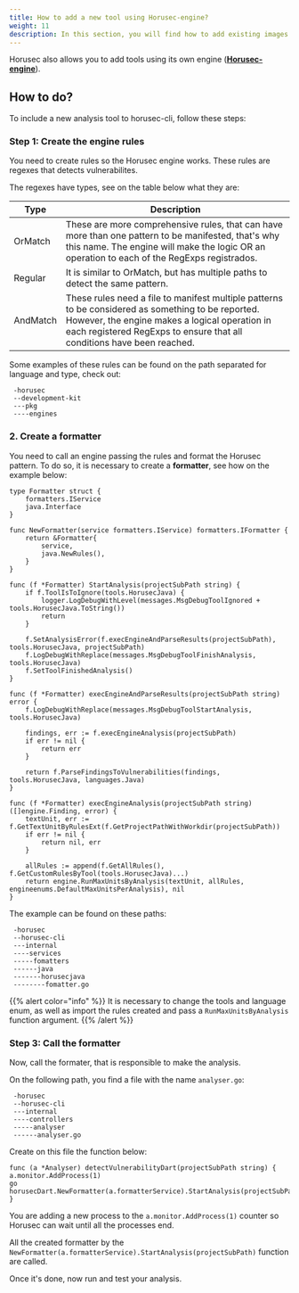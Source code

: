 ```yaml
---
title: How to add a new tool using Horusec-engine? 
weight: 11
description: In this section, you will find how to add existing images to Horusec.
---
```


Horusec also allows you to add tools using its own engine \([**Horusec-engine**](https://github.com/ZupIT/horusec-engine)\).

## **How to do?**

To include a new analysis tool to horusec-cli, follow these steps: 

### **Step 1: Create the engine rules**

You need to create rules so the Horusec engine works. These rules are regexes that detects vulnerabilites.

The regexes have types, see on the table below what they are:

| Type            | Description                                                                                                                                                                                                                                                    |
|-----------------|-----------------------------------------------------------------------------------------------------------------------------------------------------------------------------------------------------------------------------------------------------------------| 
| OrMatch         | These are more comprehensive rules, that can have more than one pattern to be manifested, that's why this name. The engine will make the logic OR an operation to each of the RegExps registrados.                                                               |
| Regular         | It is similar to OrMatch, but has multiple paths to detect the same pattern.                                                                                                                                                       |  
| AndMatch        | These rules need a file to manifest multiple patterns to be considered as something to be reported. However, the engine makes a logical operation in each registered RegExps to ensure that all conditions have been reached.               |

Some examples of these rules can be found on the path separated for language and type, check out:

```
 -horusec
 --development-kit
 ---pkg
 ----engines
```

### **2. Create a formatter** 

You need to call an engine passing the rules and format the Horusec pattern. To do so, it is necessary to create a **formatter**, see how on the example below: 


```
type Formatter struct {
	formatters.IService
	java.Interface
}

func NewFormatter(service formatters.IService) formatters.IFormatter {
	return &Formatter{
		service,
		java.NewRules(),
	}
}

func (f *Formatter) StartAnalysis(projectSubPath string) {
	if f.ToolIsToIgnore(tools.HorusecJava) {
		logger.LogDebugWithLevel(messages.MsgDebugToolIgnored + tools.HorusecJava.ToString())
		return
	}

	f.SetAnalysisError(f.execEngineAndParseResults(projectSubPath), tools.HorusecJava, projectSubPath)
	f.LogDebugWithReplace(messages.MsgDebugToolFinishAnalysis, tools.HorusecJava)
	f.SetToolFinishedAnalysis()
}

func (f *Formatter) execEngineAndParseResults(projectSubPath string) error {
	f.LogDebugWithReplace(messages.MsgDebugToolStartAnalysis, tools.HorusecJava)

	findings, err := f.execEngineAnalysis(projectSubPath)
	if err != nil {
		return err
	}

	return f.ParseFindingsToVulnerabilities(findings, tools.HorusecJava, languages.Java)
}

func (f *Formatter) execEngineAnalysis(projectSubPath string) ([]engine.Finding, error) {
	textUnit, err := f.GetTextUnitByRulesExt(f.GetProjectPathWithWorkdir(projectSubPath))
	if err != nil {
		return nil, err
	}

	allRules := append(f.GetAllRules(), f.GetCustomRulesByTool(tools.HorusecJava)...)
	return engine.RunMaxUnitsByAnalysis(textUnit, allRules, engineenums.DefaultMaxUnitsPerAnalysis), nil
}
```

The example can be found on these paths: 

```
 -horusec
 --horusec-cli
 ---internal
 ----services
 -----fomatters
 ------java
 -------horusecjava
 --------fomatter.go
```

{{% alert color="info" %}}
It is necessary to change the tools and language enum, as well as import the rules created and pass a `RunMaxUnitsByAnalysis` function argument.
{{% /alert %}}


### **Step 3: Call the formatter** 

Now, call the formater, that is responsible to make the analysis. 

On the following path, you find a file with the name `analyser.go`:

```
 -horusec
 --horusec-cli
 ---internal
 ----controllers
 -----analyser
 ------analyser.go
```

Create on this file the function below: 

```
func (a *Analyser) detectVulnerabilityDart(projectSubPath string) {
a.monitor.AddProcess(1)
go horusecDart.NewFormatter(a.formatterService).StartAnalysis(projectSubPath)
}
```

You are adding a new process to the `a.monitor.AddProcess(1)` counter so Horusec can wait until all the processes end. 

All the created formatter by the `NewFormatter(a.formatterService).StartAnalysis(projectSubPath)` function are called.

Once it's done, now run and test your analysis.